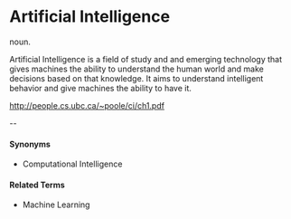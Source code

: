 # Artificial Intelligence
noun.

Artificial Intelligence is a field of study and and emerging technology that gives machines the ability to understand the human world and make decisions based on that knowledge. It aims to understand intelligent behavior and give machines the ability to have it.

http://people.cs.ubc.ca/~poole/ci/ch1.pdf

--

#### Synonyms
* Computational Intelligence

#### Related Terms
* Machine Learning

